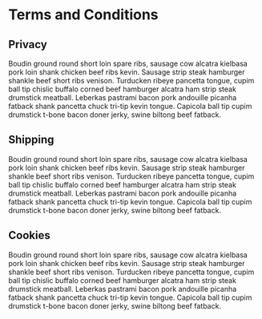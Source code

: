 # Terms and Conditions

## Privacy
Boudin ground round short loin spare ribs, sausage cow alcatra kielbasa pork loin shank chicken beef ribs kevin. Sausage strip steak hamburger shankle beef short ribs venison. Turducken ribeye pancetta tongue, cupim ball tip chislic buffalo corned beef hamburger alcatra ham strip steak drumstick meatball. Leberkas pastrami bacon pork andouille picanha fatback shank pancetta chuck tri-tip kevin tongue. Capicola ball tip cupim drumstick t-bone bacon doner jerky, swine biltong beef fatback.

## Shipping
Boudin ground round short loin spare ribs, sausage cow alcatra kielbasa pork loin shank chicken beef ribs kevin. Sausage strip steak hamburger shankle beef short ribs venison. Turducken ribeye pancetta tongue, cupim ball tip chislic buffalo corned beef hamburger alcatra ham strip steak drumstick meatball. Leberkas pastrami bacon pork andouille picanha fatback shank pancetta chuck tri-tip kevin tongue. Capicola ball tip cupim drumstick t-bone bacon doner jerky, swine biltong beef fatback.

## Cookies
Boudin ground round short loin spare ribs, sausage cow alcatra kielbasa pork loin shank chicken beef ribs kevin. Sausage strip steak hamburger shankle beef short ribs venison. Turducken ribeye pancetta tongue, cupim ball tip chislic buffalo corned beef hamburger alcatra ham strip steak drumstick meatball. Leberkas pastrami bacon pork andouille picanha fatback shank pancetta chuck tri-tip kevin tongue. Capicola ball tip cupim drumstick t-bone bacon doner jerky, swine biltong beef fatback.
